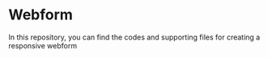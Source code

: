 # Webform
In this repository, you can find the codes and supporting files for creating a responsive webform
